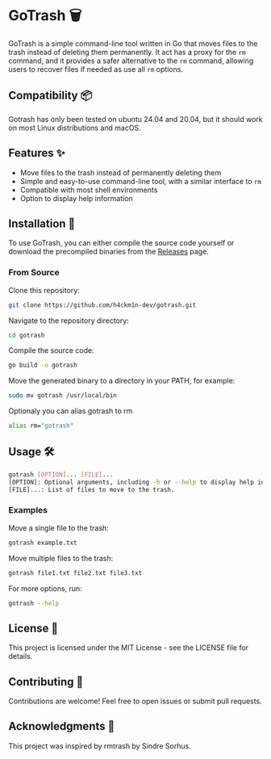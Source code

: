 # GoTrash 🗑️

GoTrash is a simple command-line tool written in Go that moves files to the trash instead of deleting them permanently. It act has a proxy for the `rm` command, and it provides a safer alternative to the `rm` command, allowing users to recover files if needed as use all `rm` options.

## Compatibility 📦

Gotrash has only been tested on ubuntu 24.04 and 20.04, but it should work on most Linux distributions and macOS.

## Features ✨

- Move files to the trash instead of permanently deleting them
- Simple and easy-to-use command-line tool, with a similar interface to `rm`
- Compatible with most shell environments
- Option to display help information

## Installation 🚀

To use GoTrash, you can either compile the source code yourself or download the precompiled binaries from the [Releases](https://github.com/h4ckm1n-dev/gotrash/releases) page.

### From Source

Clone this repository:

```bash
git clone https://github.com/h4ckm1n-dev/gotrash.git
```
Navigate to the repository directory:
```bash
cd gotrash
```
Compile the source code:
```bash
go build -o gotrash
```
Move the generated binary to a directory in your PATH, for example:
```bash
sudo mv gotrash /usr/local/bin
```
Optionaly you can alias gotrash to rm
```bash
alias rm="gotrash"
```
## Usage 🛠️
```bash
gotrash [OPTION]... [FILE]...
[OPTION]: Optional arguments, including -h or --help to display help information.
[FILE]...: List of files to move to the trash.
```
### Examples
Move a single file to the trash:
```bash
gotrash example.txt
```
Move multiple files to the trash:

```bash
gotrash file1.txt file2.txt file3.txt
```
For more options, run:

```bash
gotrash --help
```
## License 📝
This project is licensed under the MIT License - see the LICENSE file for details.

## Contributing 🤝
Contributions are welcome! Feel free to open issues or submit pull requests.

## Acknowledgments 🙏
This project was inspired by rmtrash by Sindre Sorhus.
